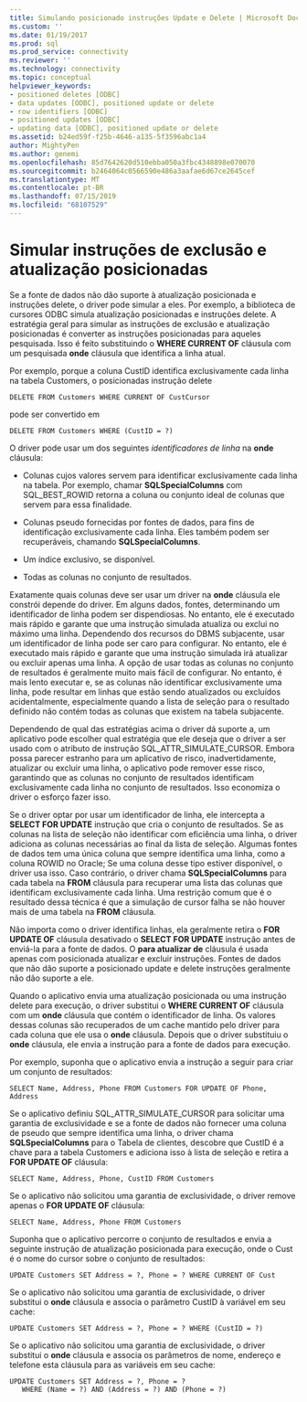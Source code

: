 ```yaml
---
title: Simulando posicionado instruções Update e Delete | Microsoft Docs
ms.custom: ''
ms.date: 01/19/2017
ms.prod: sql
ms.prod_service: connectivity
ms.reviewer: ''
ms.technology: connectivity
ms.topic: conceptual
helpviewer_keywords:
- positioned deletes [ODBC]
- data updates [ODBC], positioned update or delete
- row identifiers [ODBC]
- positioned updates [ODBC]
- updating data [ODBC], positioned update or delete
ms.assetid: b24ed59f-f25b-4646-a135-5f3596abc1a4
author: MightyPen
ms.author: genemi
ms.openlocfilehash: 85d7642620d510ebba050a3fbc4348898e070070
ms.sourcegitcommit: b2464064c0566590e486a3aafae6d67ce2645cef
ms.translationtype: MT
ms.contentlocale: pt-BR
ms.lasthandoff: 07/15/2019
ms.locfileid: "68107529"
---
```

# <a name="simulating-positioned-update-and-delete-statements"></a>Simular instruções de exclusão e atualização posicionadas
Se a fonte de dados não dão suporte à atualização posicionada e instruções delete, o driver pode simular a eles. Por exemplo, a biblioteca de cursores ODBC simula atualização posicionadas e instruções delete. A estratégia geral para simular as instruções de exclusão e atualização posicionadas é converter as instruções posicionadas para aqueles pesquisada. Isso é feito substituindo o **WHERE CURRENT OF** cláusula com um pesquisada **onde** cláusula que identifica a linha atual.  
  
 Por exemplo, porque a coluna CustID identifica exclusivamente cada linha na tabela Customers, o posicionadas instrução delete  
  
```  
DELETE FROM Customers WHERE CURRENT OF CustCursor  
```  
  
 pode ser convertido em  
  
```  
DELETE FROM Customers WHERE (CustID = ?)  
```  
  
 O driver pode usar um dos seguintes *identificadores de linha* na **onde** cláusula:  
  
-   Colunas cujos valores servem para identificar exclusivamente cada linha na tabela. Por exemplo, chamar **SQLSpecialColumns** com SQL_BEST_ROWID retorna a coluna ou conjunto ideal de colunas que servem para essa finalidade.  
  
-   Colunas pseudo fornecidas por fontes de dados, para fins de identificação exclusivamente cada linha. Eles também podem ser recuperáveis, chamando **SQLSpecialColumns**.  
  
-   Um índice exclusivo, se disponível.  
  
-   Todas as colunas no conjunto de resultados.  
  
 Exatamente quais colunas deve ser usar um driver na **onde** cláusula ele constrói depende do driver. Em alguns dados, fontes, determinando um identificador de linha podem ser dispendiosas. No entanto, ele é executado mais rápido e garante que uma instrução simulada atualiza ou exclui no máximo uma linha. Dependendo dos recursos do DBMS subjacente, usar um identificador de linha pode ser caro para configurar. No entanto, ele é executado mais rápido e garante que uma instrução simulada irá atualizar ou excluir apenas uma linha. A opção de usar todas as colunas no conjunto de resultados é geralmente muito mais fácil de configurar. No entanto, é mais lento executar e, se as colunas não identificar exclusivamente uma linha, pode resultar em linhas que estão sendo atualizados ou excluídos acidentalmente, especialmente quando a lista de seleção para o resultado definido não contém todas as colunas que existem na tabela subjacente.  
  
 Dependendo de qual das estratégias acima o driver dá suporte a, um aplicativo pode escolher qual estratégia que ele deseja que o driver a ser usado com o atributo de instrução SQL_ATTR_SIMULATE_CURSOR. Embora possa parecer estranho para um aplicativo de risco, inadvertidamente, atualizar ou excluir uma linha, o aplicativo pode remover esse risco, garantindo que as colunas no conjunto de resultados identificam exclusivamente cada linha no conjunto de resultados. Isso economiza o driver o esforço fazer isso.  
  
 Se o driver optar por usar um identificador de linha, ele intercepta a **SELECT FOR UPDATE** instrução que cria o conjunto de resultados. Se as colunas na lista de seleção não identificar com eficiência uma linha, o driver adiciona as colunas necessárias ao final da lista de seleção. Algumas fontes de dados tem uma única coluna que sempre identifica uma linha, como a coluna ROWID no Oracle; Se uma coluna desse tipo estiver disponível, o driver usa isso. Caso contrário, o driver chama **SQLSpecialColumns** para cada tabela na **FROM** cláusula para recuperar uma lista das colunas que identificam exclusivamente cada linha. Uma restrição comum que é o resultado dessa técnica é que a simulação de cursor falha se não houver mais de uma tabela na **FROM** cláusula.  
  
 Não importa como o driver identifica linhas, ela geralmente retira o **FOR UPDATE OF** cláusula desativado o **SELECT FOR UPDATE** instrução antes de enviá-la para a fonte de dados. O **para atualizar de** cláusula é usada apenas com posicionada atualizar e excluir instruções. Fontes de dados que não dão suporte a posicionado update e delete instruções geralmente não dão suporte a ele.  
  
 Quando o aplicativo envia uma atualização posicionada ou uma instrução delete para execução, o driver substitui o **WHERE CURRENT OF** cláusula com um **onde** cláusula que contém o identificador de linha. Os valores dessas colunas são recuperados de um cache mantido pelo driver para cada coluna que ele usa o **onde** cláusula. Depois que o driver substituiu o **onde** cláusula, ele envia a instrução para a fonte de dados para execução.  
  
 Por exemplo, suponha que o aplicativo envia a instrução a seguir para criar um conjunto de resultados:  
  
```  
SELECT Name, Address, Phone FROM Customers FOR UPDATE OF Phone, Address  
```  
  
 Se o aplicativo definiu SQL_ATTR_SIMULATE_CURSOR para solicitar uma garantia de exclusividade e se a fonte de dados não fornecer uma coluna de pseudo que sempre identifica uma linha, o driver chama **SQLSpecialColumns** para o Tabela de clientes, descobre que CustID é a chave para a tabela Customers e adiciona isso à lista de seleção e retira a **FOR UPDATE OF** cláusula:  
  
```  
SELECT Name, Address, Phone, CustID FROM Customers  
```  
  
 Se o aplicativo não solicitou uma garantia de exclusividade, o driver remove apenas o **FOR UPDATE OF** cláusula:  
  
```  
SELECT Name, Address, Phone FROM Customers  
```  
  
 Suponha que o aplicativo percorre o conjunto de resultados e envia a seguinte instrução de atualização posicionada para execução, onde o Cust é o nome do cursor sobre o conjunto de resultados:  
  
```  
UPDATE Customers SET Address = ?, Phone = ? WHERE CURRENT OF Cust  
```  
  
 Se o aplicativo não solicitou uma garantia de exclusividade, o driver substitui o **onde** cláusula e associa o parâmetro CustID à variável em seu cache:  
  
```  
UPDATE Customers SET Address = ?, Phone = ? WHERE (CustID = ?)  
```  
  
 Se o aplicativo não solicitou uma garantia de exclusividade, o driver substitui o **onde** cláusula e associa os parâmetros de nome, endereço e telefone esta cláusula para as variáveis em seu cache:  
  
```  
UPDATE Customers SET Address = ?, Phone = ?  
   WHERE (Name = ?) AND (Address = ?) AND (Phone = ?)  
```
